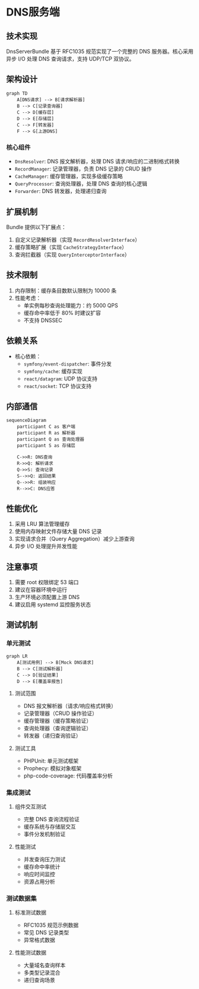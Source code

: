 # DNS服务端

## 技术实现

DnsServerBundle 基于 RFC1035 规范实现了一个完整的 DNS 服务器。核心采用异步 I/O 处理 DNS 查询请求，支持 UDP/TCP 双协议。

## 架构设计

```mermaid
graph TD
    A[DNS请求] --> B[请求解析器]
    B --> C[记录查询器]
    C --> D[缓存层]
    D --> E[存储层]
    C --> F[转发器]
    F --> G[上游DNS]
```

### 核心组件

- `DnsResolver`: DNS 报文解析器，处理 DNS 请求/响应的二进制格式转换
- `RecordManager`: 记录管理器，负责 DNS 记录的 CRUD 操作
- `CacheManager`: 缓存管理器，实现多级缓存策略
- `QueryProcessor`: 查询处理器，处理 DNS 查询的核心逻辑
- `Forwarder`: DNS 转发器，处理递归查询

## 扩展机制

Bundle 提供以下扩展点：

1. 自定义记录解析器（实现 `RecordResolverInterface`）
2. 缓存策略扩展（实现 `CacheStrategyInterface`）
3. 查询拦截器（实现 `QueryInterceptorInterface`）

## 技术限制

1. 内存限制：缓存条目数默认限制为 10000 条
2. 性能考虑：
   - 单实例每秒查询处理能力：约 5000 QPS
   - 缓存命中率低于 80% 时建议扩容
   - 不支持 DNSSEC

## 依赖关系

- 核心依赖：
  - `symfony/event-dispatcher`: 事件分发
  - `symfony/cache`: 缓存实现
  - `react/datagram`: UDP 协议支持
  - `react/socket`: TCP 协议支持

## 内部通信

```mermaid
sequenceDiagram
    participant C as 客户端
    participant R as 解析器
    participant Q as 查询处理器
    participant S as 存储层
    
    C->>R: DNS查询
    R->>Q: 解析请求
    Q->>S: 查询记录
    S-->>Q: 返回结果
    Q-->>R: 组装响应
    R-->>C: DNS应答
```

## 性能优化

1. 采用 LRU 算法管理缓存
2. 使用内存映射文件存储大量 DNS 记录
3. 实现请求合并（Query Aggregation）减少上游查询
4. 异步 I/O 处理提升并发性能

## 注意事项

1. 需要 root 权限绑定 53 端口
2. 建议在容器环境中运行
3. 生产环境必须配置上游 DNS
4. 建议启用 systemd 监控服务状态

## 测试机制

### 单元测试

```mermaid
graph LR
    A[测试用例] --> B[Mock DNS请求]
    B --> C[测试解析器]
    C --> D[验证结果]
    D --> E[覆盖率报告]
```

1. 测试范围
   - DNS 报文解析器（请求/响应格式转换）
   - 记录管理器（CRUD 操作验证）
   - 缓存管理器（缓存策略验证）
   - 查询处理器（查询逻辑验证）
   - 转发器（递归查询验证）

2. 测试工具
   - PHPUnit: 单元测试框架
   - Prophecy: 模拟对象框架
   - php-code-coverage: 代码覆盖率分析

### 集成测试

1. 组件交互测试
   - 完整 DNS 查询流程验证
   - 缓存系统与存储层交互
   - 事件分发机制验证

2. 性能测试
   - 并发查询压力测试
   - 缓存命中率统计
   - 响应时间监控
   - 资源占用分析

### 测试数据集

1. 标准测试数据
   - RFC1035 规范示例数据
   - 常见 DNS 记录类型
   - 异常格式数据

2. 性能测试数据
   - 大量域名查询样本
   - 多类型记录混合
   - 递归查询场景
